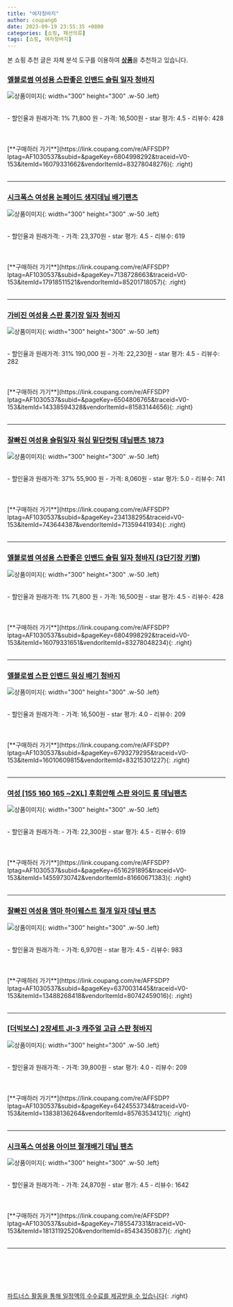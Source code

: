 ```yaml
---
title: "여자청바지"
author: coupang6
date: 2023-09-19 23:55:35 +0800
categories: [쇼핑, 패션의류]
tags: [쇼핑, 여자청바지]
---
```


본 쇼핑 추천 글은 자체 분석 도구를 이용하여 [**상품**](https://link.coupang.com/a/bao1ui)을 추천하고 있습니다.

### [엘블로썸 여성용 스판좋은 인밴드 슬림 일자 청바지](https://link.coupang.com/re/AFFSDP?lptag=AF1030537&subid=&pageKey=6804998292&traceid=V0-153&itemId=16079331662&vendorItemId=83278048276)

![상품이미지](https://thumbnail6.coupangcdn.com/thumbnails/remote/230x230ex/image/vendor_inventory/1a9d/1afbc7b21af77d9946f0933cf178cff8bd7ff8e81f5567248f0eca2a7122.jpg){: width="300" height="300" .w-50 .left}


<br>
- 할인율과 원래가격: 1%  71,800   원
- 가격: 16,500원
- star 평가: 4.5
- 리뷰수: 428
<br>
<br>
<br>
<br>
[**구매하러 가기**](https://link.coupang.com/re/AFFSDP?lptag=AF1030537&subid=&pageKey=6804998292&traceid=V0-153&itemId=16079331662&vendorItemId=83278048276){: .right}
<br>
<br>

---

### [시크폭스 여성용 논페이드 생지데님 배기팬츠](https://link.coupang.com/re/AFFSDP?lptag=AF1030537&subid=&pageKey=7138728663&traceid=V0-153&itemId=17918511521&vendorItemId=85201718057)

![상품이미지](https://thumbnail10.coupangcdn.com/thumbnails/remote/230x230ex/image/rs_quotation_api/bqomtsei/9c62e782173e45528b09ce400eacc15a.jpg){: width="300" height="300" .w-50 .left}


<br>
- 할인율과 원래가격: 
- 가격: 23,370원
- star 평가: 4.5
- 리뷰수: 619
<br>
<br>
<br>
<br>
[**구매하러 가기**](https://link.coupang.com/re/AFFSDP?lptag=AF1030537&subid=&pageKey=7138728663&traceid=V0-153&itemId=17918511521&vendorItemId=85201718057){: .right}
<br>
<br>

---

### [가비진 여성용 스판 롱기장 일자 청바지](https://link.coupang.com/re/AFFSDP?lptag=AF1030537&subid=&pageKey=6504806765&traceid=V0-153&itemId=14338594328&vendorItemId=81583144656)

![상품이미지](https://thumbnail9.coupangcdn.com/thumbnails/remote/230x230ex/image/retail/images/643545730729658-b340971e-2ba1-4efa-b06d-b615295f208e.jpg){: width="300" height="300" .w-50 .left}


<br>
- 할인율과 원래가격: 31%  190,000   원
- 가격: 22,230원
- star 평가: 4.5
- 리뷰수: 282
<br>
<br>
<br>
<br>
[**구매하러 가기**](https://link.coupang.com/re/AFFSDP?lptag=AF1030537&subid=&pageKey=6504806765&traceid=V0-153&itemId=14338594328&vendorItemId=81583144656){: .right}
<br>
<br>

---

### [잘빠진 여성용 슬림일자 워싱 밑단컷팅 데님팬츠 1873](https://link.coupang.com/re/AFFSDP?lptag=AF1030537&subid=&pageKey=234138295&traceid=V0-153&itemId=743644387&vendorItemId=71359441934)

![상품이미지](https://thumbnail8.coupangcdn.com/thumbnails/remote/230x230ex/image/retail/images/48516029167859-1bfcb685-4bf6-4d73-88e7-ffb4f7616e47.jpg){: width="300" height="300" .w-50 .left}


<br>
- 할인율과 원래가격: 37%  55,900   원
- 가격: 8,060원
- star 평가: 5.0
- 리뷰수: 741
<br>
<br>
<br>
<br>
[**구매하러 가기**](https://link.coupang.com/re/AFFSDP?lptag=AF1030537&subid=&pageKey=234138295&traceid=V0-153&itemId=743644387&vendorItemId=71359441934){: .right}
<br>
<br>

---

### [엘블로썸 여성용 스판좋은 인밴드 슬림 일자 청바지 (3단기장 키별)](https://link.coupang.com/re/AFFSDP?lptag=AF1030537&subid=&pageKey=6804998292&traceid=V0-153&itemId=16079331651&vendorItemId=83278048234)

![상품이미지](https://thumbnail6.coupangcdn.com/thumbnails/remote/230x230ex/image/vendor_inventory/1a9d/1afbc7b21af77d9946f0933cf178cff8bd7ff8e81f5567248f0eca2a7122.jpg){: width="300" height="300" .w-50 .left}


<br>
- 할인율과 원래가격: 1%  71,800   원
- 가격: 16,500원
- star 평가: 4.5
- 리뷰수: 428
<br>
<br>
<br>
<br>
[**구매하러 가기**](https://link.coupang.com/re/AFFSDP?lptag=AF1030537&subid=&pageKey=6804998292&traceid=V0-153&itemId=16079331651&vendorItemId=83278048234){: .right}
<br>
<br>

---

### [엘블로썸 스판 인밴드 워싱 배기 청바지](https://link.coupang.com/re/AFFSDP?lptag=AF1030537&subid=&pageKey=6793279295&traceid=V0-153&itemId=16010609815&vendorItemId=83215301227)

![상품이미지](https://thumbnail6.coupangcdn.com/thumbnails/remote/230x230ex/image/vendor_inventory/330a/f4da8c4ef232c7e4ac77ede17545096b023ace9fa98fe4cbfcbce34b9a81.jpg){: width="300" height="300" .w-50 .left}


<br>
- 할인율과 원래가격: 
- 가격: 16,500원
- star 평가: 4.0
- 리뷰수: 209
<br>
<br>
<br>
<br>
[**구매하러 가기**](https://link.coupang.com/re/AFFSDP?lptag=AF1030537&subid=&pageKey=6793279295&traceid=V0-153&itemId=16010609815&vendorItemId=83215301227){: .right}
<br>
<br>

---

### [여성 [155 160 165 ~2XL] 후회안해 스판 와이드 롱 데님팬츠](https://link.coupang.com/re/AFFSDP?lptag=AF1030537&subid=&pageKey=6516291895&traceid=V0-153&itemId=14559730742&vendorItemId=81660671383)

![상품이미지](https://thumbnail8.coupangcdn.com/thumbnails/remote/230x230ex/image/vendor_inventory/c4e1/838f468f34cdb89061507350189272bc2eb4e1d6c3df334bc40773e3a91b.jpg){: width="300" height="300" .w-50 .left}


<br>
- 할인율과 원래가격: 
- 가격: 22,300원
- star 평가: 4.5
- 리뷰수: 619
<br>
<br>
<br>
<br>
[**구매하러 가기**](https://link.coupang.com/re/AFFSDP?lptag=AF1030537&subid=&pageKey=6516291895&traceid=V0-153&itemId=14559730742&vendorItemId=81660671383){: .right}
<br>
<br>

---

### [잘빠진 여성용 엠마 하이웨스트 절개 일자 데님 팬츠](https://link.coupang.com/re/AFFSDP?lptag=AF1030537&subid=&pageKey=6370031445&traceid=V0-153&itemId=13488268418&vendorItemId=80742459016)

![상품이미지](https://thumbnail10.coupangcdn.com/thumbnails/remote/230x230ex/image/rs_quotation_api/wbtxmu4l/0a0fc8f4f57b4cdba7ffb35847d7cb80.jpg){: width="300" height="300" .w-50 .left}


<br>
- 할인율과 원래가격: 
- 가격: 6,970원
- star 평가: 4.5
- 리뷰수: 983
<br>
<br>
<br>
<br>
[**구매하러 가기**](https://link.coupang.com/re/AFFSDP?lptag=AF1030537&subid=&pageKey=6370031445&traceid=V0-153&itemId=13488268418&vendorItemId=80742459016){: .right}
<br>
<br>

---

### [[더빅보스] 2장세트 JI-3 캐주얼 고급 스판 청바지](https://link.coupang.com/re/AFFSDP?lptag=AF1030537&subid=&pageKey=6424553734&traceid=V0-153&itemId=13838136264&vendorItemId=85763534121)

![상품이미지](https://thumbnail8.coupangcdn.com/thumbnails/remote/230x230ex/image/vendor_inventory/2a64/9bd6ec1f3822a54ce780fdcfaaa41090898c8f402a6208b86180c34a548a.jpg){: width="300" height="300" .w-50 .left}


<br>
- 할인율과 원래가격: 
- 가격: 39,800원
- star 평가: 4.0
- 리뷰수: 209
<br>
<br>
<br>
<br>
[**구매하러 가기**](https://link.coupang.com/re/AFFSDP?lptag=AF1030537&subid=&pageKey=6424553734&traceid=V0-153&itemId=13838136264&vendorItemId=85763534121){: .right}
<br>
<br>

---

### [시크폭스 여성용 아이브 절개배기 데님 팬츠](https://link.coupang.com/re/AFFSDP?lptag=AF1030537&subid=&pageKey=7185547331&traceid=V0-153&itemId=18131192520&vendorItemId=85434350837)

![상품이미지](https://thumbnail6.coupangcdn.com/thumbnails/remote/230x230ex/image/rs_quotation_api/iqh1bcpd/6b5ba05a029849748e5aff0832545dd1.jpg){: width="300" height="300" .w-50 .left}


<br>
- 할인율과 원래가격: 
- 가격: 24,870원
- star 평가: 4.5
- 리뷰수: 1642
<br>
<br>
<br>
<br>
[**구매하러 가기**](https://link.coupang.com/re/AFFSDP?lptag=AF1030537&subid=&pageKey=7185547331&traceid=V0-153&itemId=18131192520&vendorItemId=85434350837){: .right}
<br>
<br>

---
<br><br><br><br><br> [파트너스 활동을 통해 일정액의 수수료를 제공받을 수 있습니다](https://link.coupang.com/a/bao1ui){: .right}